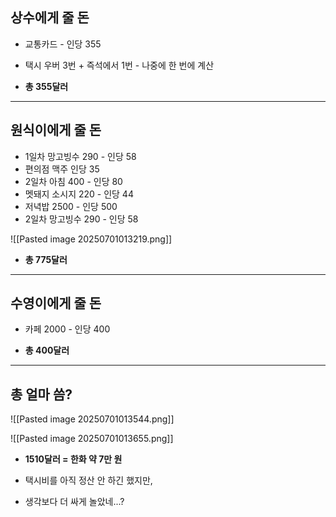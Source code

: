 ## 상수에게 줄 돈
- 교통카드 - 인당 355
- 택시 우버 3번 + 즉석에서 1번 - 나중에 한 번에 계산

- **총 355달러**

---
## 원식이에게 줄 돈
- 1일차 망고빙수 290 - 인당 58
- 편의점 맥주 인당 35
- 2일차 아침 400 - 인당 80
- 멧돼지 소시지 220 - 인당 44
- 저녁밥 2500 - 인당 500
- 2일차 망고빙수 290 - 인당 58

![[Pasted image 20250701013219.png]]

- **총 775달러**

---
## 수영이에게 줄 돈
- 카페 2000 - 인당 400

- **총 400달러**

---
## 총 얼마 씀?
![[Pasted image 20250701013544.png]]

![[Pasted image 20250701013655.png]]

- **1510달러 = 한화 약 7만 원**

- 택시비를 아직 정산 안 하긴 했지만,
- 생각보다 더 싸게 놀았네...?